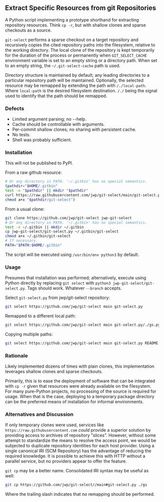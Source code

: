 ## Extract Specific Resources from git Repositories

A Python script implementing a prototype shorthand for extracting repository resources.
Think `cp -r`, but with shallow clones and sparse checkouts as a source.

`git-select` performs a sparse checkout on a target repository and recursively copies the
cited repository paths into the filesystem, relative to the working directory.
The local clone of the repository is kept temporarily for the duration of the process
or permanently when `GIT_SELECT_CACHE` environment variable is set to an empty string or a directory
path. When set to an empty string, the `~/.git-select-cache` path is used.

Directory structure is maintained by default; any leading directories to a particular repository
path will be maintained. Optionally, the selected resource may be remapped by
extending the path with `/./local-path`. Where `local-path` is the desired filesystem destination.
`/./` being the signal used to identify that the path should be remapped.

### Defects

- Limited argument parsing; no --help.
- Cache should be controllable with arguments.
- Per-commit shallow clones; no sharing with persistent cache.
- No tests.
- Shell was probably sufficient.

### Installation

This will not be published to PyPI.

From a raw github resource:

```bash
# Or any directory in PATH. '~/.gitbin' has no special semantics.
(pathdir="$HOME/.gitbin"
test -e "$pathdir" || mkdir "$pathdir"
curl https://raw.githubusercontent.com/jwp/git-select/main/git-select.py >"$pathdir/git-select"
chmod a+x "$pathdir/git-select")
```

From a usual clone:

```bash
git clone https://github.com/jwp/git-select jwp-git-select
# Or any directory in PATH. '~/.gitbin' has no special semantics.
test -e ~/.gitbin || mkdir ~/.gitbin
cp jwp-git-select/git-select.py ~/.gitbin/git-select
chmod a+x ~/.gitbin/git-select
# If necessary.
PATH="$PATH:$HOME/.gitbin"
```

The script will be executed using `/usr/bin/env python3` by default.

### Usage

Presumes that installation was performed; alternatively, execute using Python
directly by replacing `git select` with `python3 jwp-git-select/git-select.py`.
Tags should work. Whatever `--branch` accepts.

Select `git-select.py` from jwp/git-select repository:

```bash
git select https://github.com/jwp/git-select main git-select.py
```

Remapped to a different local path:

```bash
git select https://github.com/jwp/git-select main git-select.py/./gs.py
```

Copying multiple paths:

```bash
git select https://github.com/jwp/git-select main git-select.py README.md
```

### Rationale

Likely implemented dozens of times with plain clones,
this implementation leverages shallow clones and sparse checkouts.

Primarily, this is to ease the deployment of software that can be integrated with `cp -r` given
that resources were already available on the filesystem. For many pure-Python projects, no
processing of the source is required for usage. When that is the case, deploying to a temporary
package directory can be the preferred means of installation for informal environments.

### Alternatives and Discussion

If only temporary clones were used,
services like `https://raw.githubusercontent.com` *could* provide a superior solution by providing
access to archives of repository "slices". However, without some attempt to standardize the means to
resolve the access point, we would be subjected to duplicate repository identities for each
host provider. Using a single canonical IRI (SCM Repository) has the advantage of reducing the
required knowledge. It is possible to achieve this with HTTP without a parallel service, but
no providers appear to offer the feature.

`git cp` may be a better name. Consolidated IRI syntax may be useful as well:

```bash
git cp https://github.com/jwp/git-select//main#git-select.py ./gs
```

Where the trailing slash indicates that no remapping should be performed.
